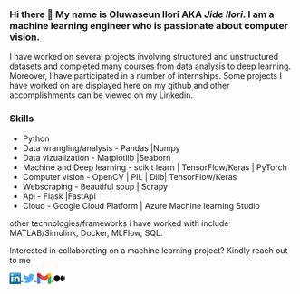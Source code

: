 ### Hi there 👋 My name is Oluwaseun Ilori AKA *Jide Ilori*. I am a machine learning engineer who is passionate about computer vision.


I have worked on several projects involving structured and unstructured datasets and completed many courses from data analysis to deep learning.
Moreover, I have participated in a number of internships. Some projects I have worked on are displayed here on my github and other accomplishments can be viewed on my Linkedin. 

### Skills

* Python
* Data wrangling/analysis - Pandas |Numpy
* Data vizualization - Matplotlib |Seaborn
* Machine and Deep learning - scikit learn | TensorFlow/Keras | PyTorch
* Computer vision - OpenCV | PIL | Dlib| TensorFlow/Keras
* Webscraping - Beautiful soup | Scrapy
* Api - Flask |FastApi
* Cloud - Google Cloud Platform | Azure Machine learning Studio

other technologies/frameworks i have worked with include MATLAB/Simulink, Docker, MLFlow, SQL.

Interested in collaborating on a machine learning project? Kindly reach out to me

<a href="https://www.linkedin.com/in/oluwaseun-ilori/" target="blank"><img align="center" src="https://github.com/jideilori/jideilori/blob/main/socials/transparent-Linkedin-logo-icon.png" height="20"/> </a> <a href="https://twitter.com/jideilori" target="blank"><img align="center" src="https://github.com/jideilori/jideilori/blob/main/socials/twitter.png" height="20" />  </a> <a href=" mailto:jideilori77@gmail.com" target="blank"><img align="center" src="https://github.com/jideilori/jideilori/blob/main/socials/gmail_logo.png" height="20" /> </a> <a href="https://jideilori.medium.com/" target="blank"><img align="center" src="https://github.com/jideilori/jideilori/blob/main/socials/medium2.png" height="20" /></a>
 

<!--
**jideilori/jideilori** is a ✨ _special_ ✨ repository because its `README.md` (this file) appears on your GitHub profile.

Here are some ideas to get you started:

- 🔭 I’m currently working on ...
- 🌱 I’m currently learning ...
- 👯 I’m looking to collaborate on ...
- 🤔 I’m looking for help with ...
- 💬 Ask me about ...
- 📫 How to reach me: ...
- 😄 Pronouns: ...
- ⚡ Fun fact: ...
-->


<!-- <img src="https://github-readme-stats.vercel.app/api?username=jideilori&show_icons=true&theme=ADD_THEME_HERE" width="400">
-->
